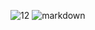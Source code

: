 ![12](https://user-images.githubusercontent.com/86419340/160371260-0d5bd8e4-8976-469c-9e17-457c22155789.jpg)
![markdown](https://github.com/udaysingRajput/markdown-portfolio)
